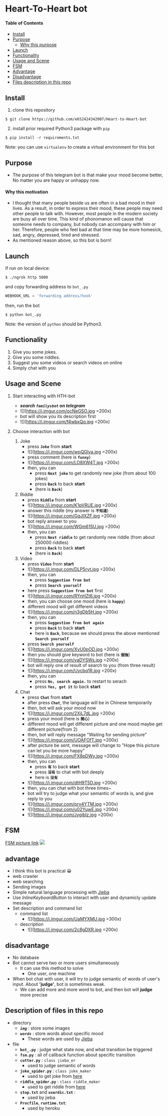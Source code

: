 # Heart-To-Heart bot
#### Table of Contents
* [Install](#install)
* [Purpose](#purpose)
    * [Why this purpose](#why-this-purpose)
* [Launch](#launch)
* [Functionality](#functionality)
* [Usage and Scene](#usage-and-scene)
* [FSM](#fsm)
* [Advantage](#advantage)
* [Disadvantage](#disadvantage)
* [Files description in this repo](#description-of-files-in-this-repo)

## Install
1. clone this repository
```
$ git clone https://github.com/e652424342007/Heart-to-Heart-bot 
```
2. install prior required Python3 package with `pip`
```
$ pip install -r requirements.txt
```
Note: you can use `virtualenv` to create a virtual environment for this bot
## Purpose
* The purpose of this telegram bot is that make your mood become better, No matter you are happy or unhappy now.

#### Why this motivation
* I thought that many people beside us are often in a bad mood in their lives. As a result, in order to express their mood, these people may need other people to talk with. However, most people in the modern society are busy all over time. This kind of phonomanon will cause that someone needs to company, but nobody can accompany with him or her. Therefore, people who feel bad at that time may be more homesick, sad, angry, depressed, tired and stressed.
* As mentioned reason above, so this bot is born!

## Launch
If run on local device:
```
$ ./ngrok http 5000
```
and copy forwarding address to `bot_.py`
```python
WEBHOOK_URL = 'forwarding address/hook'
```

then, run the bot
```
$ python bot_.py
```
Note: the version of `python` should be Python3.

## Functionality
1. Give you some jokes.
2. Give you some riddles.
3. Suggest you some videos or search videos on online
4. Simply chat with you

## Usage and Scene
1. Start interacting with HTH-bot
    * ***search `familysbot` on telegram***
    * ![](https://i.imgur.com/ocNeGSO.jpg =200x)
    * bot will show you its description first
    * ![](https://i.imgur.com/f4wbxQq.jpg =200x)

2. Choose interaction with bot
    1. Joke
        * press **`Joke`** from **start**
        * ![](https://i.imgur.com/wpQGlya.jpg =200x)
        * press comment (here is **`funny`**)
        * ![](https://i.imgur.com/LO8XW4T.jpg =200x)
        * then, you can
            * press **`Next joke`** to get randomly new joke (from about 100 jokes)
            * press **`Back`** to back **start**
            * (here is **`Back`**)
    2. Riddle
        * press **`Riddle`** from **start**
        * ![](https://i.imgur.com/K1pVRUE.jpg =200x)
        * answer this riddle (my answer is **`不知道`**)
        * ![](https://i.imgur.com/GqJlXZF.jpg =200x)
        * bot reply answer to you
        * ![](https://i.imgur.com/WGm615U.jpg =200x)
        * then, you can
            * press **`Next riddle`** to get randomly new riddle (from about 250000 riddles)
            * press **`Back`** to back **start**
            * (here is **`Back`**)
    3. Video
        * press **`Video`** from **start**
        * ![](https://i.imgur.com/DLP5rvt.jpg =200x)
        * then, you can
            * press **`Suggestion from bot`**
            * press **`Search yourself`**
        * here press **`Suggestion from bot`** first
        * ![](https://i.imgur.com/RYnHZt6.jpg =200x)
        * then, you can choose one mood (here is **`happy`**)
        * different mood will get different videos
        * ![](https://i.imgur.com/n3gDb5H.jpg =200x)
        * then, you can
            * press **`Suggestion from bot again`**
            * press **`Back`** to back **start**
            * here is **`Back`**, because we should press the above mentioned **`Search yourself`**
        * press **`Search yourself`**
        * ![](https://i.imgur.com/XyU0pOD.jpg =200x)
        * then you should give keyword to bot (here is **`倔強`**)
        * ![](https://i.imgur.com/yaDYSWs.jpg =200x)
        * bot will reply one of result of search to you (from three result)
        * ![](https://i.imgur.com/Uycbq1R.jpg =200x)
        * then, you can
            * press **`No, search again.`** to restart to serach
            * press **`Yes, got it`** to back **start**
    4. Chat
        * press **`Chat`** from **start**
        * after press **`Chat`**, the language will be in Chinese temporarily
        * then, bot will ask your mood now
        * ![](https://i.imgur.com/2XiL7dL.jpg =200x)
        * press your mood (here is **`開心`**)
        * different mood will get different picture and one mood maybe get different picture(from 2)
        * then, bot will reply message "Waiting for sending picture"
        * ![](https://i.imgur.com/UOAFOfT.jpg =200x)
        * after picture be sent, message will change to "Hope this picture can let you be more happy"
        * ![](https://i.imgur.com/FX8pDWy.jpg =200x)
        * then, you can
            * press **`有`** to back **start**
            * press **`沒有`** to chat with bot deeply
            * here is **`沒有`**
        * ![](https://i.imgur.com/dtH9T5D.jpg =200x)
        * then, you can chat with bot three times~
        * bot will try to judge what your semantic of words is, and give reply to you
        * ![](https://i.imgur.com/prv4YTM.jpg =200x)
        * ![](https://i.imgur.com/u02YuwE.jpg =200x)
        * ![](https://i.imgur.com/Jygiblz.jpg =200x)

## FSM
[FSM picture link](https://i.imgur.com/k1wNsh1.png)
![](https://i.imgur.com/k1wNsh1.png)

## advantage
* I think this bot is practical 😀
* web crawler
* web searching
* Sending images
* Simple natural language processing with [Jieba](https://github.com/fxsjy/jieba)
* Use *InlineKeyboardButton* to interact with user and dynamicly update message
* Set description and command list
    * command list
        * ![](https://i.imgur.com/UaMYXMU.jpg =300x)
    * description
        * ![](https://i.imgur.com/2c8gDXR.jpg =200x)

## disadvantage
* No database
* Bot cannot serve two or more users simultaneously
    * It can use this method to solve
        * One user, one machine
* When bot chat with user, it will try to judge semantic of words of user's input. About **'judge'**, bot is sometimes weak.
    * We can add more and more word to bot, and then bot will **judge** more precise

## Description of files in this repo
* directory
    * ***`img`*** : store some images
    * ***`words`*** : store words about specific mood
        * These words are used by [Jieba](https://github.com/fxsjy/jieba)
* file
    * **`bot_.py`** : judge what state now, and what transition be triggered
    * **`fsm.py`** : all of callback function about specific transition
    * **`cutter.py`** : `class jieba_er`
        * used to judge semantic of words
    * **`joke_spider.py`** : `class joke_maker`
        * used to get joke from [here](http://kids.yam.com/joke/topjoke.php)
    * **`riddle_spider.py`** : `class riddle_maker`
        * used to get riddle from [here](http://kids.yam.com/riddle/newriddle.php)
    * **`stop.txt`** and **`userdic.txt`** :
        * used by jieba
    * **`Procfile`**, **`runtime.txt`**: 
        * used by heroku 
